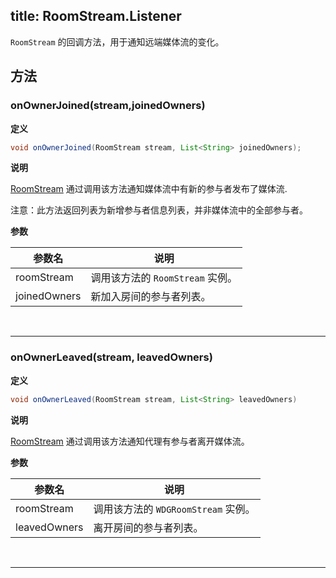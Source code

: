 title: RoomStream.Listener
---

`RoomStream` 的回调方法，用于通知远端媒体流的变化。

## 方法

### onOwnerJoined(stream,joinedOwners)

**定义**

```java
void onOwnerJoined(RoomStream stream, List<String> joinedOwners);
```

**说明**

[RoomStream](/conference/Android/api/room-stream.html) 通过调用该方法通知媒体流中有新的参与者发布了媒体流.

注意：此方法返回列表为新增参与者信息列表，并非媒体流中的全部参与者。

**参数**

|参数名             | 说明 |
|------------------|------------------|
|roomStream        | 调用该方法的 `RoomStream` 实例。|
|joinedOwners            | 新加入房间的参与者列表。|

</br>

---

### onOwnerLeaved(stream, leavedOwners)

**定义**

```java
void onOwnerLeaved(RoomStream stream, List<String> leavedOwners)
```

**说明**

[RoomStream](/conference/Android/api/room-stream.html) 通过调用该方法通知代理有参与者离开媒体流。

**参数**

|参数名             | 说明 |
|------------------|------------------|
|roomStream        | 调用该方法的 `WDGRoomStream` 实例。|
|leavedOwners            | 离开房间的参与者列表。|

</br>

---

